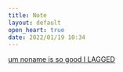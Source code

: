 ```yaml
---
title: Note
layout: default
open_heart: true
date: 2022/01/19 10:34
---
```


[um noname is so good I LAGGED](https://youtu.be/K58JYXhb4YA)
